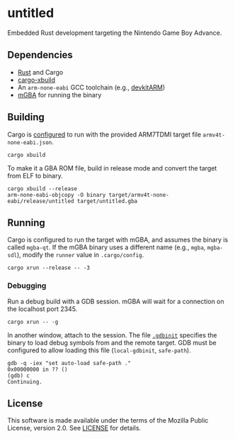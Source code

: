 # untitled

Embedded Rust development targeting the Nintendo Game Boy Advance.

## Dependencies

- [Rust] and Cargo
- [cargo-xbuild]
- An `arm-none-eabi` GCC toolchain (e.g., [devkitARM])
- [mGBA] for running the binary

## Building

Cargo is [configured][cargo-config] to run with the provided ARM7TDMI target
file `armv4t-none-eabi.json`.

```
cargo xbuild
```

To make it a GBA ROM file, build in release mode and convert the target from
ELF to binary.

```
cargo xbuild --release
arm-none-eabi-objcopy -O binary target/armv4t-none-eabi/release/untitled target/untitled.gba
```

## Running

Cargo is configured to run the target with mGBA, and assumes the binary is
called `mgba-qt`. If the mGBA binary uses a different name (e.g., `mgba`,
`mgba-sdl`), modify the `runner` value in `.cargo/config`.

```
cargo xrun --release -- -3
```

### Debugging

Run a debug build with a GDB session. mGBA will wait for a connection on the
localhost port 2345.

```
cargo xrun -- -g
```

In another window, attach to the session. The file [`.gdbinit`][gdbinit]
specifies the binary to load debug symbols from and the remote target. GDB must
be configured to allow loading this file (`local-gdbinit`, `safe-path`).

```
gdb -q -iex "set auto-load safe-path ."
0x00000000 in ?? ()
(gdb) c
Continuing.
```

## License

This software is made available under the terms of the Mozilla Public License,
version 2.0. See [LICENSE](./Licenses/MPL-2.0.txt) for details.

[Rust]: https://www.rust-lang.org/
[cargo-config]: https://doc.rust-lang.org/cargo/reference/config.html
[cargo-xbuild]: https://github.com/rust-osdev/cargo-xbuild
[devkitARM]: https://devkitpro.org/wiki/Getting_Started
[gdbinit]: https://sourceware.org/gdb/onlinedocs/gdb/gdbinit-man.html
[mGBA]: https://mgba.io/

